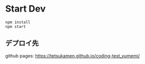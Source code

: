 # Start Dev

```
npm install
npm start
```

## デプロイ先

github pages: https://tetsukamen.github.io/coding-test_yumemi/
